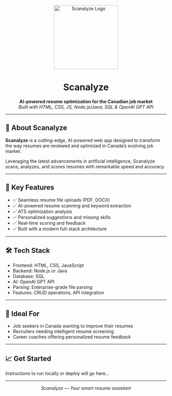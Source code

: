 <p align="center">
  <img src="./images/scanalyze-logo.png" alt="Scanalyze Logo" width="200"/>
</p>

<h1 align="center">Scanalyze</h1>

<p align="center">
  <strong>AI-powered resume optimization for the Canadian job market</strong><br/>
  <em>Built with HTML, CSS, JS, Node.js/Java, SQL & OpenAI GPT API</em>
</p>

---

## 🚀 About Scanalyze

**Scanalyze** is a cutting-edge, AI-powered web app designed to transform the way resumes are reviewed and optimized in Canada’s evolving job market.

Leveraging the latest advancements in artificial intelligence, Scanalyze scans, analyzes, and scores resumes with remarkable speed and accuracy.

---

## 🧠 Key Features

- ✅ Seamless resume file uploads (PDF, DOCX)
- ✅ AI-powered resume scanning and keyword extraction
- ✅ ATS optimization analysis
- ✅ Personalized suggestions and missing skills
- ✅ Real-time scoring and feedback
- ✅ Built with a modern full-stack architecture

---

## 🛠️ Tech Stack

- Frontend: HTML, CSS, JavaScript
- Backend: Node.js or Java
- Database: SQL
- AI: OpenAI GPT API
- Parsing: Enterprise-grade file parsing
- Features: CRUD operations, API integration

---

## 🎯 Ideal For

- Job seekers in Canada wanting to improve their resumes
- Recruiters needing intelligent resume screening
- Career coaches offering personalized resume feedback

---

## 📈 Get Started

Instructions to run locally or deploy will go here...

---

<p align="center"><i>Scanalyze — Your smart resume assistant</i></p>

